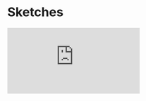 # Sketches

![sketch](https://github.com/ChicoState/UX-Indie-Link/blob/d998907116a224e50f9875bfb0f4bd526b5f8c19/sketches/2023_09_26%203_37%20PM%20Office%20Lens%20(1).pdf)
